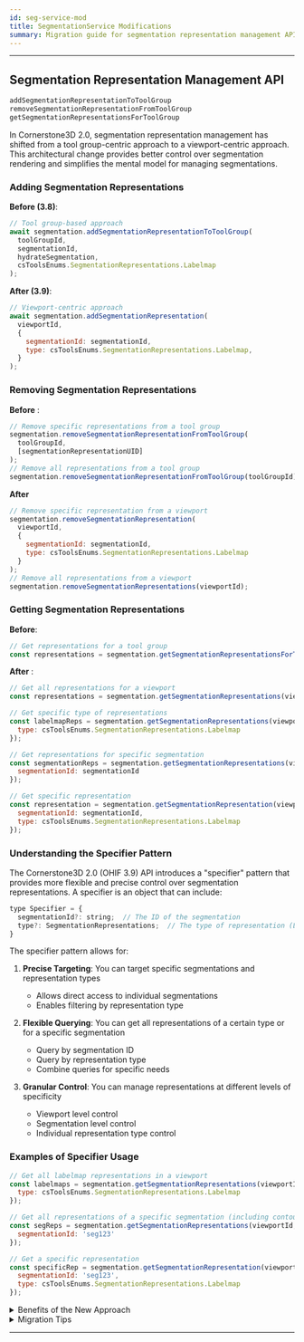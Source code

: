 ```yaml
---
id: seg-service-mod
title: SegmentationService Modifications
summary: Migration guide for segmentation representation management API changes in OHIF 3.9, showing how to transition from tool group-based methods to viewport-centric approaches for adding, removing, and querying segmentation representations.
---
```



---


## Segmentation Representation Management API

```js
addSegmentationRepresentationToToolGroup
removeSegmentationRepresentationFromToolGroup
getSegmentationRepresentationsForToolGroup
```

In Cornerstone3D 2.0, segmentation representation management has shifted from a tool group-centric approach to a viewport-centric approach. This architectural change provides better control over segmentation rendering and simplifies the mental model for managing segmentations.


### Adding Segmentation Representations

**Before (3.8)**:

```js
// Tool group-based approach
await segmentation.addSegmentationRepresentationToToolGroup(
  toolGroupId,
  segmentationId,
  hydrateSegmentation,
  csToolsEnums.SegmentationRepresentations.Labelmap
);
```

**After (3.9)**:

```js
// Viewport-centric approach
await segmentation.addSegmentationRepresentation(
  viewportId,
  {
    segmentationId: segmentationId,
    type: csToolsEnums.SegmentationRepresentations.Labelmap,
  }
);
```

### Removing Segmentation Representations

**Before** :

```js
// Remove specific representations from a tool group
segmentation.removeSegmentationRepresentationFromToolGroup(
  toolGroupId,
  [segmentationRepresentationUID]
);
// Remove all representations from a tool group
segmentation.removeSegmentationRepresentationFromToolGroup(toolGroupId);
```

**After**

```js
// Remove specific representation from a viewport
segmentation.removeSegmentationRepresentation(
  viewportId,
  {
    segmentationId: segmentationId,
    type: csToolsEnums.SegmentationRepresentations.Labelmap
  }
);
// Remove all representations from a viewport
segmentation.removeSegmentationRepresentations(viewportId);
```

### Getting Segmentation Representations

**Before**:

```js
// Get representations for a tool group
const representations = segmentation.getSegmentationRepresentationsForToolGroup(toolGroupId);
```

**After** :

```js
// Get all representations for a viewport
const representations = segmentation.getSegmentationRepresentations(viewportId);

// Get specific type of representations
const labelmapReps = segmentation.getSegmentationRepresentations(viewportId, {
  type: csToolsEnums.SegmentationRepresentations.Labelmap
});

// Get representations for specific segmentation
const segmentationReps = segmentation.getSegmentationRepresentations(viewportId, {
  segmentationId: segmentationId
});

// Get specific representation
const representation = segmentation.getSegmentationRepresentation(viewportId, {
  segmentationId: segmentationId,
  type: csToolsEnums.SegmentationRepresentations.Labelmap
});
```

### Understanding the Specifier Pattern

The Cornerstone3D 2.0 (OHIF 3.9) API introduces a "specifier" pattern that provides more flexible and precise control over segmentation representations. A specifier is an object that can include:

```js
type Specifier = {
  segmentationId?: string;  // The ID of the segmentation
  type?: SegmentationRepresentations;  // The type of representation (Labelmap, Contour, etc.)
}
```

The specifier pattern allows for:

1. **Precise Targeting**: You can target specific segmentations and representation types
   - Allows direct access to individual segmentations
   - Enables filtering by representation type

2. **Flexible Querying**: You can get all representations of a certain type or for a specific segmentation
   - Query by segmentation ID
   - Query by representation type
   - Combine queries for specific needs

3. **Granular Control**: You can manage representations at different levels of specificity
   - Viewport level control
   - Segmentation level control
   - Individual representation type control

### Examples of Specifier Usage

```js
// Get all labelmap representations in a viewport
const labelmaps = segmentation.getSegmentationRepresentations(viewportId, {
  type: csToolsEnums.SegmentationRepresentations.Labelmap
});

// Get all representations of a specific segmentation (including contour, labelmap, surface)
const segReps = segmentation.getSegmentationRepresentations(viewportId, {
  segmentationId: 'seg123'
});

// Get a specific representation
const specificRep = segmentation.getSegmentationRepresentation(viewportId, {
  segmentationId: 'seg123',
  type: csToolsEnums.SegmentationRepresentations.Labelmap
});
```

<details>
<summary>Benefits of the New Approach</summary>

1. **Direct Viewport Control**:
    - Each viewport can have its own unique representation configuration
    - No need to create separate tool groups for different viewport representations
2. **Simpler Mental Model**:
    - Representations are directly tied to where they're displayed
    - No intermediate tool group layer to manage
3. **More Flexible Rendering**:
    - Each viewport can render the same segmentation differently
    - Better support for multiple views of the same data
4. **Improved Type Safety**:
    - Specifier pattern provides better TypeScript support
    - More explicit API with clearer intentions
</details>


<details>
<summary>Migration Tips</summary>

1. **Replace Tool Group References**:
    - Search your codebase for `toolGroupId` references in segmentation code
    - Replace with appropriate `viewportId` references
2. **Update Event Handlers**:
    - Update any code listening for segmentation events
    - Events now include viewportId instead of toolGroupId
3. **Review Representation Management**:
    - Identify where you manage segmentation representations
    - Convert to using the new viewport-centric methods
4. **Consider Viewport Context**:
    - Think about segmentation representation in terms of viewport display
    - Use specifiers to target specific representations when needed

</details>


---
